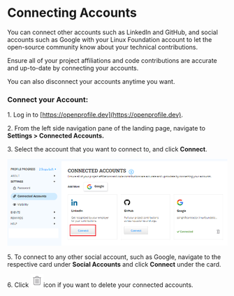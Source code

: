 # Connecting Accounts

You can connect other accounts such as LinkedIn and GitHub, and social accounts such as Google with your Linux Foundation account to let the open-source community know about your technical contributions.

Ensure all of your project affiliations and code contributions are accurate and up-to-date by connecting your accounts.

You can also disconnect your accounts anytime you want.

### Connect your Account:

1\. Log in to [https://openprofile.dev](https://openprofile.dev).

2\. From the left side navigation pane of the landing page, navigate to **Settings > Connected Accounts.**&#x20;

3\. Select the account that you want to connect to, and click **Connect**.

![Connect your accounts](<../../.gitbook/assets/Connected Accounts (3).png>)

5\. To connect to any other social account, such as Google, navigate to the respective card under **Social Accounts** and click **Connect** under the card.

6\. Click ![](<../../.gitbook/assets/image (30).png>)icon if you want to delete your connected accounts.

